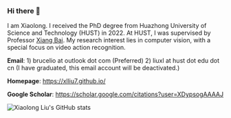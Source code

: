 ### Hi there 👋

<!--
**xlliu7/xlliu7** is a ✨ _special_ ✨ repository because its `README.md` (this file) appears on your GitHub profile.

Here are some ideas to get you started:

- 🔭 I’m currently working on ...
- 🌱 I’m currently learning ...
- 👯 I’m looking to collaborate on ...
- 🤔 I’m looking for help with ...
- 💬 Ask me about ...
- 📫 How to reach me: ...
- 😄 Pronouns: ...
- ⚡ Fun fact: ...
-->
I am Xiaolong. I received the PhD degree from Huazhong University of Science and Technology (HUST) in 2022. At HUST, I was supervised by Professor [Xiang Bai](https://scholar.google.com/citations?user=UeltiQ4AAAAJ). My research interest lies in computer vision, with a special focus on video action recognition. 

**Email**: 1) brucelio at outlook dot com (Preferred)  2) liuxl at hust dot edu dot cn (I have graduated, this email account will be deactivated.)

**Homepage**: https://xlliu7.github.io/

**Google Scholar**: https://scholar.google.com/citations?user=XDypsogAAAAJ



![Xiaolong Liu's GitHub stats](https://github-readme-stats.vercel.app/api?username=xlliu7&show_icons=true)

